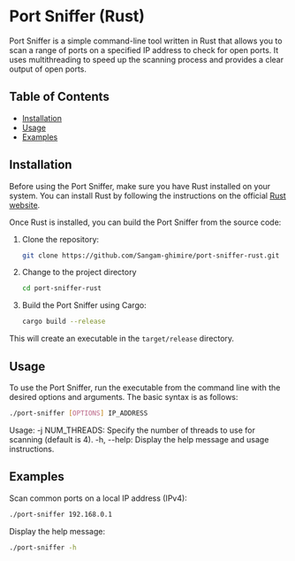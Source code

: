 # Port Sniffer (Rust)

Port Sniffer is a simple command-line tool written in Rust that allows you to scan a range of ports on a specified IP address to check for open ports. It uses multithreading to speed up the scanning process and provides a clear output of open ports.

## Table of Contents

- [Installation](#installation)
- [Usage](#usage)
- [Examples](#examples)

## Installation

Before using the Port Sniffer, make sure you have Rust installed on your system. You can install Rust by following the instructions on the official [Rust website](https://www.rust-lang.org/).

Once Rust is installed, you can build the Port Sniffer from the source code:

1. Clone the repository:

   ```bash
   git clone https://github.com/Sangam-ghimire/port-sniffer-rust.git

2. Change to the project directory
    ```bash
    cd port-sniffer-rust

4. Build the Port Sniffer using Cargo:
    ```bash
    cargo build --release
This will create an executable in the `target/release` directory.


## Usage

To use the Port Sniffer, run the executable from the command line with the desired options and arguments. The basic syntax is as follows:
```bash
./port-sniffer [OPTIONS] IP_ADDRESS
```


Usage: -j NUM_THREADS: Specify the number of threads to use for scanning (default is 4).
    -h, --help: Display the help message and usage instructions.

## Examples

Scan common ports on a local IP address (IPv4):
```bash
./port-sniffer 192.168.0.1
```

Display the help message:

```bash
./port-sniffer -h

